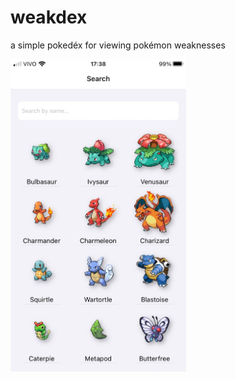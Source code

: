 # weakdex
a simple pokedéx for viewing pokémon weaknesses

<img src="./simple-dex.jpeg"  width="281.11" height="500">

